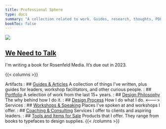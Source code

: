 ```yaml
---
title: Professional Sphere
type: docs
summary: "A collection related to work. Guides, research, thoughts, PDFs, etc."
bookToc: false
---
```


<article class="markdown book-post feature-block">
	<a href="/we-need-to-talk">
		<img src="/book.webp">
		<div class="feature-right">
		<h2 class="post-title">
		We Need to Talk
		</h2>
	</a>
    	<p class="post-summary">I'm writing a book for Rosenfeld Media. It’s due out in 2023.</p>
    </div>
</article>

{{< columns >}}

Artifacts
: ## [Guides & Articles](/docs)
	A collection of things I've written, plus guides for leaders, workshop facilitators, and other curious people.
: ## [Portfolio](/portfolio)
	A selection of work from the last 15+ years.
: ## [Design Philosophy](/design-philosophy)
	The why behind how I do it.
: ## [Design Process](/design-process)
	How I do what I do.
<--->
Services
: ## [Workshops & Speaking](/workshops)
	Places I've spoken at and workshops I offer.
: ## [Coaching & Consulting](/coaching)
	Services I offer to clients and aspiring leaders.
: ## [Tools and Items for Sale](/tools)
	Products that I offer. They range from books to typefaces to design supplies.
{{< /columns >}}


